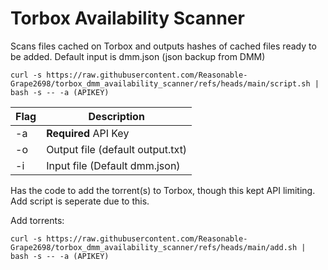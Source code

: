 # Torbox Availability Scanner
Scans files cached on Torbox and outputs hashes of cached files ready to be added. Default input is dmm.json (json backup from DMM)

```
curl -s https://raw.githubusercontent.com/Reasonable-Grape2698/torbox_dmm_availability_scanner/refs/heads/main/script.sh | bash -s -- -a (APIKEY)
```

| Flag | Description |
| ---- | ----------- |
| -a | **Required** API Key
| -o | Output file (default output.txt)
| -i | Input file (Default dmm.json)

Has the code to add the torrent(s) to Torbox, though this kept API limiting. Add script is seperate due to this.


Add torrents:

```
curl -s https://raw.githubusercontent.com/Reasonable-Grape2698/torbox_dmm_availability_scanner/refs/heads/main/add.sh | bash -s -- -a (APIKEY)
```
